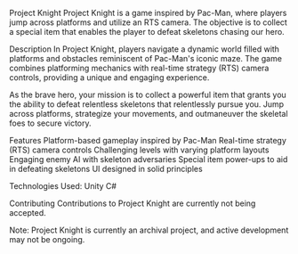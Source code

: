Project Knight
Project Knight is a game inspired by Pac-Man, where players jump across platforms and utilize an RTS camera. The objective is to collect a special item that enables the player to defeat skeletons chasing our hero.

Description
In Project Knight, players navigate a dynamic world filled with platforms and obstacles reminiscent of Pac-Man's iconic maze. The game combines platforming mechanics with real-time strategy (RTS) camera controls, providing a unique and engaging experience.

As the brave hero, your mission is to collect a powerful item that grants you the ability to defeat relentless skeletons that relentlessly pursue you. Jump across platforms, strategize your movements, and outmaneuver the skeletal foes to secure victory.

Features
Platform-based gameplay inspired by Pac-Man
Real-time strategy (RTS) camera controls
Challenging levels with varying platform layouts
Engaging enemy AI with skeleton adversaries
Special item power-ups to aid in defeating skeletons
UI designed in solid principles

Technologies Used:
Unity
C#

Contributing
Contributions to Project Knight are currently not being accepted.

Note: Project Knight is currently an archival project, and active development may not be ongoing.
